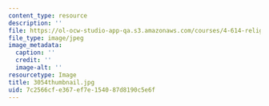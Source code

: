 ```yaml
---
content_type: resource
description: ''
file: https://ol-ocw-studio-app-qa.s3.amazonaws.com/courses/4-614-religious-architecture-and-islamic-cultures-fall-2002/7c2566cfe367ef7e154087d8190c5e6f_3054thumbnail.jpg
file_type: image/jpeg
image_metadata:
  caption: ''
  credit: ''
  image-alt: ''
resourcetype: Image
title: 3054thumbnail.jpg
uid: 7c2566cf-e367-ef7e-1540-87d8190c5e6f
---
```


